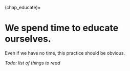 (chap_educate)=
# We spend time to educate ourselves.

Even if we have no time, this practice should be obvious.

*Todo: list of things to read*